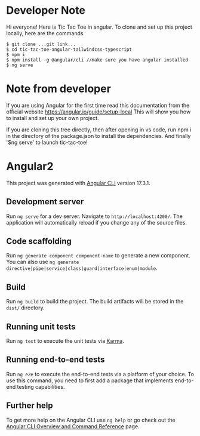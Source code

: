 # Developer Note
Hi everyone! Here is Tic Tac Toe in angular.  To clone and set up this project locally, here are the commands

    $ git clone ...git link...
    $ cd tic-tac-toe-angular-tailwindcss-typescript
    $ npm i
    $ npm install -g @angular/cli //make sure you have angular installed
    $ ng serve

# Note from developer
If you are using Angular for the first time read this documentation from the official website
https://angular.io/guide/setup-local
This will show you how to install and set up your own project.

If you are cloning this tree directly, then after opening in vs code, run npm i in the directory
of the package.json to install the dependencies.  And finally '$ng serve' to launch tic-tac-toe!

# Angular2

This project was generated with [Angular CLI](https://github.com/angular/angular-cli) version 17.3.1.

## Development server

Run `ng serve` for a dev server. Navigate to `http://localhost:4200/`. The application will automatically reload if you change any of the source files.

## Code scaffolding

Run `ng generate component component-name` to generate a new component. You can also use `ng generate directive|pipe|service|class|guard|interface|enum|module`.

## Build

Run `ng build` to build the project. The build artifacts will be stored in the `dist/` directory.

## Running unit tests

Run `ng test` to execute the unit tests via [Karma](https://karma-runner.github.io).

## Running end-to-end tests

Run `ng e2e` to execute the end-to-end tests via a platform of your choice. To use this command, you need to first add a package that implements end-to-end testing capabilities.

## Further help

To get more help on the Angular CLI use `ng help` or go check out the [Angular CLI Overview and Command Reference](https://angular.io/cli) page.
